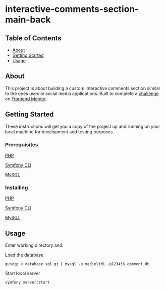 # interactive-comments-section-main-back

## Table of Contents

- [About](#about)
- [Getting Started](#getting_started)
- [Usage](#usage)

## About <a name = "about"></a>

This project is about building a custom interactive comments section similar to the ones used in social media applications. Built to complete a [challenge](https://www.frontendmentor.io/challenges/interactive-comments-section-iG1RugEG9) on [Frontend Mentor](https://www.frontendmentor.io/).

## Getting Started <a name = "getting_started"></a>

These instructions will get you a copy of the project up and running on your local machine for development and testing purposes.

### Prerequisites

[PHP](https://www.php.net/)

[Symfony CLI](https://symfony.com/download)

[MySQL](https://www.mysql.com/)

### Installing

[PHP](https://www.php.net/downloads)

[Symfony CLI](https://symfony.com/download)

[MySQL](https://www.mysql.com/downloads)

## Usage <a name = "usage"></a>

Enter working directory and:

Load the database
```
gunzip < database.sql.gz | mysql -u medjelidi -p123456 comment_db 
```

Start local server
```
symfony server:start
```
